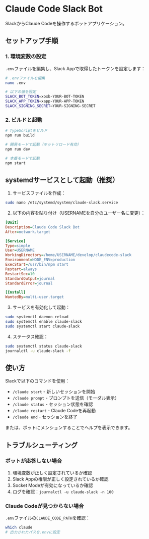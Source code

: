 # Claude Code Slack Bot

SlackからClaude Codeを操作するボットアプリケーション。

## セットアップ手順

### 1. 環境変数の設定

`.env`ファイルを編集し、Slack Appで取得したトークンを設定します：

```bash
# .envファイルを編集
nano .env

# 以下の値を設定
SLACK_BOT_TOKEN=xoxb-YOUR-BOT-TOKEN
SLACK_APP_TOKEN=xapp-YOUR-APP-TOKEN
SLACK_SIGNING_SECRET=YOUR-SIGNING-SECRET
```

### 2. ビルドと起動

```bash
# TypeScriptをビルド
npm run build

# 開発モードで起動（ホットリロード有効）
npm run dev

# 本番モードで起動
npm start
```

## systemdサービスとして起動（推奨）

1. サービスファイルを作成：

```bash
sudo nano /etc/systemd/system/claude-slack.service
```

2. 以下の内容を貼り付け（USERNAMEを自分のユーザー名に変更）：

```ini
[Unit]
Description=Claude Code Slack Bot
After=network.target

[Service]
Type=simple
User=USERNAME
WorkingDirectory=/home/USERNAME/develop/claudecode-slack
Environment=NODE_ENV=production
ExecStart=/usr/bin/npm start
Restart=always
RestartSec=10
StandardOutput=journal
StandardError=journal

[Install]
WantedBy=multi-user.target
```

3. サービスを有効化して起動：

```bash
sudo systemctl daemon-reload
sudo systemctl enable claude-slack
sudo systemctl start claude-slack
```

4. ステータス確認：

```bash
sudo systemctl status claude-slack
journalctl -u claude-slack -f
```

## 使い方

Slackで以下のコマンドを使用：

- `/claude start` - 新しいセッションを開始
- `/claude prompt` - プロンプトを送信（モーダル表示）
- `/claude status` - セッション状態を確認
- `/claude restart` - Claude Codeを再起動
- `/claude end` - セッションを終了

または、ボットにメンションすることでヘルプを表示できます。

## トラブルシューティング

### ボットが応答しない場合

1. 環境変数が正しく設定されているか確認
2. Slack Appの権限が正しく設定されているか確認
3. Socket Modeが有効になっているか確認
4. ログを確認：`journalctl -u claude-slack -n 100`

### Claude Codeが見つからない場合

`.env`ファイルの`CLAUDE_CODE_PATH`を確認：

```bash
which claude
# 出力されたパスを.envに設定
```